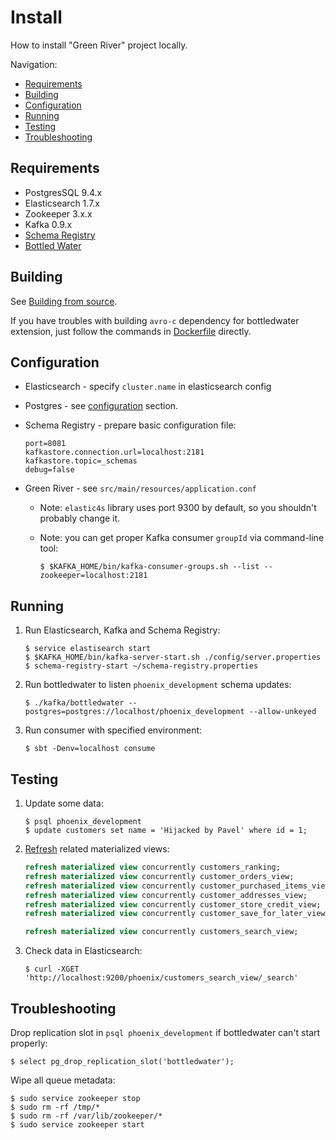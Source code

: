 # Install

How to install "Green River" project locally.

Navigation:

* [Requirements](#requirements)
* [Building](#building)
* [Configuration](#configuration)
* [Running](#running)
* [Testing](#testing)
* [Troubleshooting](#troubleshooting)

## Requirements

* PostgresSQL 9.4.x
* Elasticsearch 1.7.x
* Zookeeper 3.x.x
* Kafka 0.9.x
* [Schema Registry](https://github.com/confluentinc/schema-registry)
* [Bottled Water](https://github.com/FoxComm/bottledwater-pg)

## Building

See [Building from source](https://github.com/FoxComm/bottledwater-pg#building-from-source).

If you have troubles with building `avro-c` dependency for bottledwater extension, just follow the commands in [Dockerfile](https://github.com/FoxComm/bottledwater-pg/blob/master/build/Dockerfile.build#L21-L39) directly.

## Configuration

* Elasticsearch - specify `cluster.name` in elasticsearch config
* Postgres - see [configuration](https://github.com/FoxComm/bottledwater-pg#configuration) section.
* Schema Registry - prepare basic configuration file:

	```
	port=8081
	kafkastore.connection.url=localhost:2181
	kafkastore.topic=_schemas
	debug=false
	```

* Green River - see `src/main/resources/application.conf`

	* Note: `elastic4s` library uses port 9300 by default, so you shouldn't probably change it.
	
	* Note: you can get proper Kafka consumer `groupId` via command-line tool: 

		```
		$ $KAFKA_HOME/bin/kafka-consumer-groups.sh --list --zookeeper=localhost:2181
		```

## Running

1. Run Elasticsearch, Kafka and Schema Registry:

	```
	$ service elastisearch start
	$ $KAFKA_HOME/bin/kafka-server-start.sh ./config/server.properties
	$ schema-registry-start ~/schema-registry.properties
	```

2. Run bottledwater to listen `phoenix_development` schema updates:

	```
	$ ./kafka/bottledwater --postgres=postgres://localhost/phoenix_development --allow-unkeyed
	```

3. Run consumer with specified environment:

	```
	$ sbt -Denv=localhost consume
	```

## Testing

1. Update some data:

	```
	$ psql phoenix_development
	$ update customers set name = 'Hijacked by Pavel' where id = 1;
	```

2. [Refresh](https://github.com/FoxComm/green-river/issues/5) related materialized views:

	```sql
	refresh materialized view concurrently customers_ranking;
	refresh materialized view concurrently customer_orders_view;
	refresh materialized view concurrently customer_purchased_items_view;
	refresh materialized view concurrently customer_addresses_view;
	refresh materialized view concurrently customer_store_credit_view;
	refresh materialized view concurrently customer_save_for_later_view;

	refresh materialized view concurrently customers_search_view;
	```

3. Check data in Elasticsearch:

	```
	$ curl -XGET 'http://localhost:9200/phoenix/customers_search_view/_search'
	```

## Troubleshooting

Drop replication slot in `psql phoenix_development` if bottledwater can't start properly:

	$ select pg_drop_replication_slot('bottledwater');

Wipe all queue metadata:

	$ sudo service zookeeper stop
	$ sudo rm -rf /tmp/*
	$ sudo rm -rf /var/lib/zookeeper/*
	$ sudo service zookeeper start